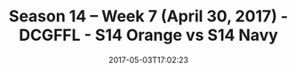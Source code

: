 ---
title: Season 14 – Week 7 (April 30, 2017) - DCGFFL - S14 Orange vs S14 Navy
teams-score:
- team: _teams/s14-orange.md
  score:
- team: _teams/s14-navy.md
  score: 6
mvp: Kyle M. & Matt G.
game-ball: Veronica & Brian J.
sportsperson: ''
season: 14
week: 7
date: '2017-05-03T17:02:23'
pageid: season-14-week-7-april-30-2017-5101-vs-5099
---
